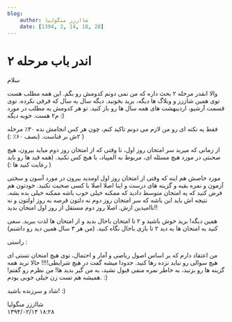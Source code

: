 ```yaml
---
blog:
    author: شااززز منگولیا
    date: [1394, 2, 14, 18, 28]
---
```

# اندر باب مرحله ۲

<div class="cnt">
سلام<p></p>

<p>والا انقدر مرحله ۲ بحث داره که من نمی دونم کدومش رو بگم. این همه مطلب هست توی همین شاززز و وبلاگ ها دیگه، برید بخونید. دیگه سال به سال که فرقی نکرده. توی قسمت آرشیو، اردیبهشت های همه سال ها رو باز کنید. تو هر کدومش یه مطلب در مورد م۲ هست. خوبه دیگه :)</p>

<p>فقط یه نکته ای رو من لازم می دونم تاکید کنم، چون هر کس انجامش نده ۳۰٪ مرحله ۲ش بر فناست. (نصف ۶۰٪ :) )</p>
<p>از زمانی که میرید سر امتحان روز اول، تا وقتی که از امتحان روز دوم میاید بیرون، هیچ صحبتی در مورد هیچ مسئله ای، مربوط به المپیاد، با هیچ کس نکنید. (همه قید ها رو باید رعایت کنید ها :)‌ )</p>
<p>مورد خاصش هم اینه که وقتی از امتحان روز اول اومدید بیرون در مورد آسون و سختی آزمون و نمره بقیه و گزینه های درست و اینا اصلا اصلا با کسی صحبت نکنید. خودتون هم فرض کنید که یه امتحان متوسط دادید که ممکنه خیلی خوب باشه ممکنه خیلی بده بشه. نتیجه اش باید این باشه که سر امتحان روز دوم نه دلتون قرصه به روز اولتون و نه ناامیدین ازش. اصلا روز دوم مستقل از روز اول امتحان بدید!!</p>

<p>همین دیگه!‌ برید خوش باشید و ۲ تا امتحان باحال بدید و از امتحان ها لذت ببرید. سعی کنید به امتحان ها به دید ۲ تا بازی باحال نگاه کنید. (من هر ۳ سال همین دید رو داشتم)</p>

<p>راستی :</p>
<p>من اعتقاد دارم که بر اساس اصول ریاضی و آمار و احتمال، توی هیچ امتحان تستی ای هیچ سوالی رو نباید نزده رها کنید. حدودا میشه گفت در هیچ شرایطی!!!! حالا نرید همه گزینه ها رو بزنید، به خاطر نمره منفی قبول نشید،‌ به من گیر بدید ها! من نظرم رو گفتم! همیشه هم تست زن خیلی خوبی بودم. :) </p>

<p>شاد و سرزنده باشید! :)</p>
</div>

<div class="blog-info">
    <div class="blog-author">شااززز منگولیا</div>
    <div class="blog-date">۱۳۹۴/۰۲/۱۴ ۱۸:۲۸</div>
</div>

